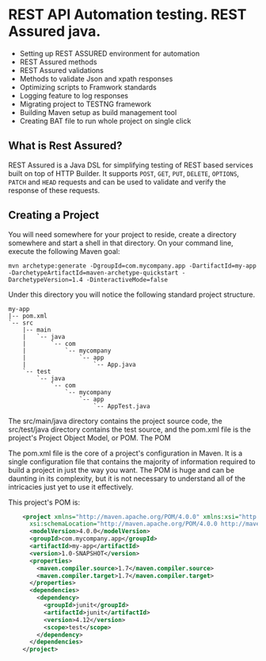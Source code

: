 # REST API Automation testing. REST Assured java.
* Setting up REST ASSURED environment for automation
* REST Assured methods
* REST Assured validations
* Methods to validate Json and xpath responses
* Optimizing scripts to Framwork standards
* Logging feature to log responses
* Migrating project to TESTNG framework
* Building Maven setup as build management tool 
* Creating BAT file to run whole project on single click
## What is Rest Assured? 
REST Assured is a Java DSL for simplifying testing of REST based services built on top 
of HTTP Builder. It supports `POST`, `GET`, `PUT`, `DELETE`, `OPTIONS`, `PATCH` and `HEAD` 
requests and can be used to validate and verify the response of these requests. 
## Creating a Project
You will need somewhere for your project to reside, create a directory somewhere and start a shell in that directory. 
On your command line, execute the following Maven goal:

`mvn archetype:generate -DgroupId=com.mycompany.app -DartifactId=my-app -DarchetypeArtifactId=maven-archetype-quickstart -DarchetypeVersion=1.4 -DinteractiveMode=false`

Under this directory you will notice the following standard project structure.

    my-app
    |-- pom.xml
    `-- src
        |-- main
        |   `-- java
        |       `-- com
        |           `-- mycompany
        |               `-- app
        |                   `-- App.java
        `-- test
            `-- java
                `-- com
                    `-- mycompany
                        `-- app
                            `-- AppTest.java
                            
The src/main/java directory contains the project source code, the src/test/java directory contains the test source, and the pom.xml file is the project's Project Object Model, or POM.
The POM

The pom.xml file is the core of a project's configuration in Maven. 
It is a single configuration file that contains the majority of information required to build a project in just the way you want. 
The POM is huge and can be daunting in its complexity, but it is not necessary to understand all of the intricacies just yet to use it effectively. 

This project's POM is:
```xml
    <project xmlns="http://maven.apache.org/POM/4.0.0" xmlns:xsi="http://www.w3.org/2001/XMLSchema-instance"
      xsi:schemaLocation="http://maven.apache.org/POM/4.0.0 http://maven.apache.org/xsd/maven-4.0.0.xsd">
      <modelVersion>4.0.0</modelVersion>
      <groupId>com.mycompany.app</groupId>
      <artifactId>my-app</artifactId>
      <version>1.0-SNAPSHOT</version> 
      <properties>
        <maven.compiler.source>1.7</maven.compiler.source>
        <maven.compiler.target>1.7</maven.compiler.target>
      </properties>
      <dependencies>
        <dependency>
          <groupId>junit</groupId>
          <artifactId>junit</artifactId>
          <version>4.12</version>
          <scope>test</scope>
        </dependency>
      </dependencies>
    </project>
```
